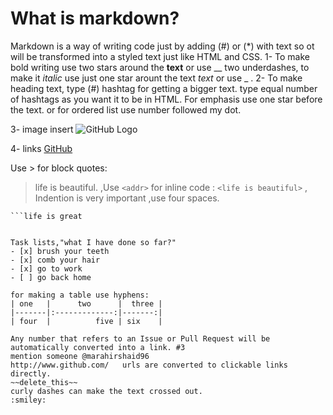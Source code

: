 # What is markdown?
Markdown is a way of writing code just by adding (#) or (*) with text so ot will be transformed into a styled text just like HTML and CSS.
1- To make bold writing use two stars around the **text** or use __ two underdashes, to make it *italic* use just one star arount the text *text* or use _ .
 2- To make heading text, type (#) hashtag for getting a bigger text. type equal number of hashtags as you want it to be in HTML.
 For emphasis use one star before the text.   or for ordered list use number followed my dot.

3- image insert ![GitHub Logo](https://images.unsplash.com/photo-1464982326199-86f32f81b211?ixlib=rb-1.2.1&auto=format&fit=crop&w=500&q=60)
 
4- links [GitHub](https://www.google.com/)

Use > for block quotes:
> life is beautiful.
,Use `<addr>` for inline code :
`<life is beautiful>` 
  ,  Indention is very important ,use four spaces.
``` use this sympol for highlighting.
```life is great


Task lists,"what I have done so far?"
- [x] brush your teeth
- [x] comb your hair
- [x] go to work
- [ ] go back home

for making a table use hyphens:
| one   |      two      |  three |
|-------|:-------------:|-------:|
| four  |          five | six    |
  
Any number that refers to an Issue or Pull Request will be automatically converted into a link. #3
mention someone @marahirshaid96
http://www.github.com/   urls are converted to clickable links directly.
~~delete_this~~
curly dashes can make the text crossed out.
:smiley:


